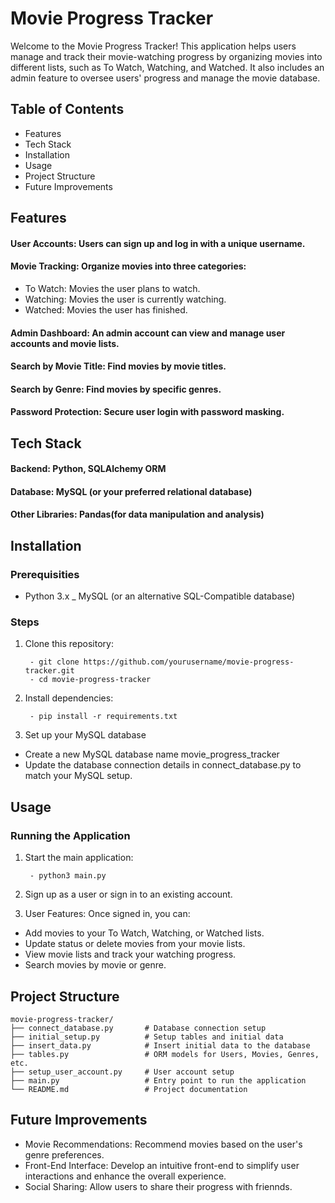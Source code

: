 # Movie Progress Tracker

Welcome to the Movie Progress Tracker! This application helps users manage and track their movie-watching progress by organizing movies into different lists, such as To Watch, Watching, and Watched. It also includes an admin feature to oversee users' progress and manage the movie database.

## Table of Contents
- Features
- Tech Stack
- Installation
- Usage
- Project Structure
- Future Improvements

## Features
#### User Accounts: Users can sign up and log in with a unique username.
#### Movie Tracking: Organize movies into three categories:
- To Watch: Movies the user plans to watch.
- Watching: Movies the user is currently watching.
- Watched: Movies the user has finished.
#### Admin Dashboard: An admin account can view and manage user accounts and movie lists.
#### Search by Movie Title: Find movies by movie titles.
#### Search by Genre: Find movies by specific genres.
#### Password Protection: Secure user login with password masking.

## Tech Stack
#### Backend: Python, SQLAlchemy ORM
#### Database: MySQL (or your preferred relational database)
#### Other Libraries: Pandas(for data manipulation and analysis)

## Installation 
### Prerequisities
- Python 3.x
_ MySQL (or an alternative SQL-Compatible database)

### Steps 
1. Clone this repository:

		- git clone https://github.com/yourusername/movie-progress-tracker.git
		- cd movie-progress-tracker

2. Install dependencies:

		- pip install -r requirements.txt
	
4. Set up your MySQL database
- Create a new MySQL database name movie_progress_tracker
- Update the database connection details in connect_database.py to match your MySQL setup.

## Usage 
### Running the Application
1. Start the main application:

   		- python3 main.py
   
2. Sign up as a user or sign in to an existing account.
3. User Features: Once signed in, you can:
- Add movies to your To Watch, Watching, or Watched lists.
- Update status or delete movies from your movie lists.
- View movie lists and track your watching progress.
- Search movies by movie or genre.

## Project Structure

	movie-progress-tracker/
	├── connect_database.py       # Database connection setup
	├── initial_setup.py          # Setup tables and initial data
	├── insert_data.py		      # Insert initial data to the database
	├── tables.py                 # ORM models for Users, Movies, Genres, etc.
	├── setup_user_account.py     # User account setup                 
	├── main.py                   # Entry point to run the application
	└── README.md                 # Project documentation

## Future Improvements
- Movie Recommendations: Recommend movies based on the user's genre preferences. 
- Front-End Interface: Develop an intuitive front-end to simplify user interactions and enhance the overall experience. 
- Social Sharing: Allow users to share their progress with friennds.








